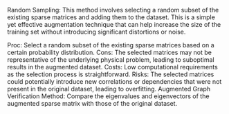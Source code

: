 
Random Sampling: This method involves selecting a random subset of the existing sparse matrices and adding them to the dataset. This is a simple yet effective augmentation technique that can help increase the size of the training set without introducing significant distortions or noise.


Proc: Select a random subset of the existing sparse matrices based on a certain probability distribution.
Cons: The selected matrices may not be representative of the underlying physical problem, leading to suboptimal results in the augmented dataset.
Costs: Low computational requirements as the selection process is straightforward.
Risks: The selected matrices could potentially introduce new correlations or dependencies that were not present in the original dataset, leading to overfitting.
Augmented Graph Verification Method: Compare the eigenvalues and eigenvectors of the augmented sparse matrix with those of the original dataset.
